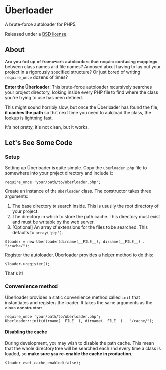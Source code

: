 Überloader
==========

A brute-force autoloader for PHP5.

Released under a [BSD license](http://en.wikipedia.org/wiki/BSD_licenses).

About
-----

Are you fed up of framework autoloaders that require confusing mappings between class names and file names? Annoyed about having to lay out your project in a rigorously specified structure? Or just bored of writing `require_once` dozens of times?

**Enter the Überloader**. This brute-force autoloader recursively searches your project directory, looking inside every PHP file to find where the class you're trying to use has been defined.

This might sound horribly slow, but once the Überloader has found the file, **it caches the path** so that next time you need to autoload the class, the lookup is lightning fast.

It's not pretty, it's not clean, but it works.

Let's See Some Code
-------------------

### Setup ###

Setting up Überloader is quite simple. Copy the `uberloader.php` file to somewhere into your project directory and include it:

`require_once 'your/path/to/uberloader.php';`

Create an instance of the `Uberloader` class. The constructor takes three arguments:

1. The base directory to search inside. This is usually the root directory of your project.
2. The directory in which to store the path cache. This directory must exist and must be writable by the web server.
3. [Optional] An array of extensions for the files to be searched. This defaults to `array('php')`.


`$loader = new Uberloader(dirname(__FILE__), dirname(__FILE__) . "/cache/");`

Register the autoloader. Überloader provides a helper method to do this:

`$loader->register();`

That's it!

### Convenience method ###

Überloader provides a static convenience method called `init` that instantiates and registers the loader. It takes the same arguments as the class constructor:

`require_once 'your/path/to/uberloader.php';`
`Uberloader::init(dirname(__FILE__), dirname(__FILE__) . "/cache/");`

#### Disabling the cache ####

During development, you may wish to disable the path cache. This mean that the whole directory tree will be searched each and every time a class is loaded, so **make sure you re-enable the cache in production**.

`$loader->set_cache_enabled(false);`
